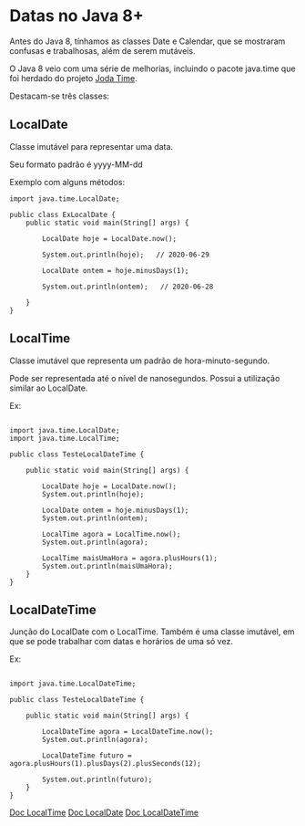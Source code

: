 # Datas no Java 8+

Antes do Java 8, tínhamos as classes Date e Calendar, que se mostraram confusas e trabalhosas, além de serem mutáveis.

O Java 8 veio com uma série de melhorias, incluindo o pacote java.time que foi herdado do projeto [Joda Time](https://www.joda.org/joda-time/).

Destacam-se três classes:

## LocalDate

Classe imutável para representar uma data.

Seu formato padrão é yyyy-MM-dd

Exemplo com alguns métodos:

```
import java.time.LocalDate;

public class ExLocalDate {
    public static void main(String[] args) {
        
        LocalDate hoje = LocalDate.now();

        System.out.println(hoje);   // 2020-06-29

        LocalDate ontem = hoje.minusDays(1);

        System.out.println(ontem);   // 2020-06-28

    }
}

```

## LocalTime

Classe imutável que representa um padrão de hora-minuto-segundo.

Pode ser representada até o nível de nanosegundos. Possui a utilização similar ao LocalDate.

Ex:

```

import java.time.LocalDate;
import java.time.LocalTime;

public class TesteLocalDateTime {

    public static void main(String[] args) {
        
        LocalDate hoje = LocalDate.now();
        System.out.println(hoje);

        LocalDate ontem = hoje.minusDays(1);
        System.out.println(ontem);
    
        LocalTime agora = LocalTime.now();
        System.out.println(agora);

        LocalTime maisUmaHora = agora.plusHours(1);
        System.out.println(maisUmaHora);
    }
}

```

## LocalDateTime

Junção do LocalDate com o LocalTime. Também é uma classe imutável, em que se pode trabalhar com datas e horários de uma só vez.

Ex:

```

import java.time.LocalDateTime;

public class TesteLocalDateTime {

    public static void main(String[] args) {
        
        LocalDateTime agora = LocalDateTime.now();
        System.out.println(agora);

        LocalDateTime futuro = agora.plusHours(1).plusDays(2).plusSeconds(12);

        System.out.println(futuro);
    }
}

```

[Doc LocalTime](https://docs.oracle.com/javase/8/docs/api/java/time/LocalTime.html)
[Doc LocalDate](https://docs.oracle.com/javase/8/docs/api/java/time/LocalDate.html)
[Doc LocalDateTime](https://docs.oracle.com/javase/8/docs/api/java/time/LocalDateTime.html)